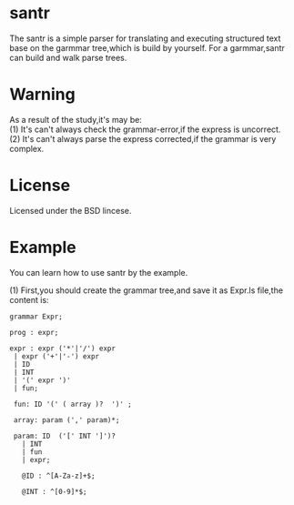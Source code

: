 santr
=====
The santr is a simple parser for translating and executing structured text base on the garmmar tree,which is build by yourself. For a garmmar,santr can build and walk parse trees.

Warning
=======
As a result of the study,it's may be:<br>
(1) It's can't always check the grammar-error,if the express is uncorrect.<br>
(2) It's can't always parse the express corrected,if the grammar is very complex.

License
=======

Licensed under the BSD lincese.

Example
=======
You can learn how to use santr by the example.<br>

(1) First,you should create the grammar tree,and save it as Expr.ls file,the content is:<br>

    grammar Expr;
    
    prog : expr;
    
    expr : expr ('*'|'/') expr
     | expr ('+'|'-') expr
     | ID
     | INT
     | '(' expr ')'
     | fun;
     
     fun: ID '(' ( array )?  ')' ;
     
     array: param (',' param)*;
     
     param: ID  ('[' INT ']')?
       | INT
       | fun
       | expr;
       
       @ID : ^[A-Za-z]+$;
       
       @INT : ^[0-9]*$;
    


